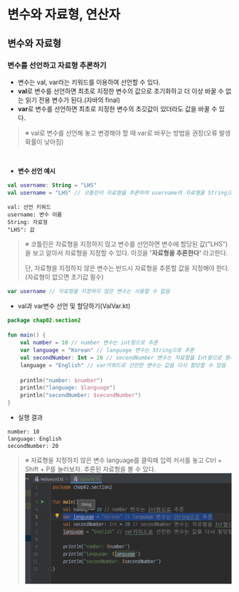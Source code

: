 변수와 자료형, 연산자
==
변수와 자료형
--
### 변수를 선언하고 자료형 추론하기
- 변수는 val, var라는 키워드를 이용하여 선언할 수 있다.
- **val**로 변수를 선언하면 최초로 지정한 변수의 값으로 초기화하고 더 이상 바꿀 수 없는 읽기 전용 변수가 된다.(자바의 final)
- **var**로 변수를 선언하면 최초로 지정한 변수의 초깃값이 있더라도 값을 바꿀 수 있다.
> ※ val로 변수를 선언해 놓고 변경해야 할 때 var로 바꾸는 방법을 권장(오류 발생 확률이 낮아짐)

<br>

- **변수 선언 예시**
```kotlin
val username: String = "LHS"
val username = "LHS" // 코틀린이 자료형을 추론하여 username의 자료형을 String으로 결정
```
    val: 선언 키워드
    username: 변수 이름
    String: 자료형
    "LHS": 값
> ※ 코틀린은 자료형을 지정하지 않고 변수를 선언하면 변수에 할당된 값("LHS")을 보고 알아서 자료형을 지정할 수 있다. 이것을 **'자료형을 추론한다'** 라고한다.
>
>단, 자료형을 지정하지 않은 변수는 반드시 자료형을 추론할 값을 지정해야 한다.(자료형이 없으면 초기값 필수)
```kotlin
var username // 자료형을 지정하지 않은 변수는 사용할 수 없음
```

- val과 var변수 선언 및 할당하기(ValVar.kt)
```kotlin
package chap02.section2

fun main() {
    val number = 10 // number 변수는 int형으로 추론
    var language = "Korean" // language 변수는 String으로 추론
    val secondNumber: Int = 20 // secondNumber 변수는 자료형을 Int형으로 명시적으로 지정
    language = "English" // var키워드로 선언한 변수는 값을 다시 할당할 수 있음

    println("number: $number")
    println("language: $language")
    println("secondNumber: $secondNumber")
}
```
- 실행 결과
```
number: 10
language: English
secondNumber: 20
```

> ※ 자료형을 지정하지 않은 변수 language를 클릭해 입력 커서를 놓고 Ctrl + Shift + P를 눌러보자. 추론된 자료형을 볼 수 있다.
> <img src="../img/Kotlin/2/CtrlShiftP.jpg">